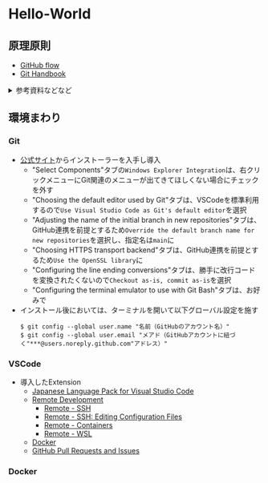 # Hello-World
  
## 原理原則
- [GitHub flow](https://guides.github.com/introduction/flow/)
- [Git Handbook](https://guides.github.com/introduction/git-handbook/)

<details>
<summary>参考資料などなど</summary>

## GitHub Learning Lab のおすすめコース
### Paths
- [First Day on GitHub](https://lab.github.com/githubtraining/first-day-on-github) 
- [First Week on GitHub](https://lab.github.com/githubtraining/first-week-on-github)
### Courses
- [GitHub Actions: Hello World](https://lab.github.com/githubtraining/github-actions:-hello-world)

## その他参考
### Git
- [Pro Git book 日本語訳](http://git-scm.com/book/ja/v2)
- [Try Git simulator](http://try.github.io/)
### GitHub
- [GitHubオープンソースガイドライン](https://opensource.guide/ja/)
### Flow
- [Git+GitHub入門 #07：ブランチ運用のガイドライン Git Flow](https://www.youtube.com/watch?v=NxjTTIUl_Pw)
- [Git+GitHub入門 #08：プルリクエストを使ったブランチ運用 GitHub Flow](https://www.youtube.com/watch?v=xDMBBzWiSEI)
</details>

## 環境まわり

### Git
- [公式サイト](https://gitforwindows.org/)からインストーラーを入手し導入
  - "Select Components"タブの`Windows Explorer Integration`は、右クリックメニューにGit関連のメニューが出てきてほしくない場合にチェックを外す  
  - "Choosing the default editor used by Git"タブは、VSCodeを標準利用するので`Use Visual Studio Code as Git's default editor`を選択
  - "Adjusting the name of the initial branch in new repositories"タブは、GitHub連携を前提とするため`Override the default branch name for new repositories`を選択し、指定名は`main`に
  - "Choosing HTTPS transport backend"タブは、GitHub連携を前提とするため`Use the OpenSSL library`に
  - "Configuring the line ending conversions"タブは、勝手に改行コードを変換されたくないので`Checkout as-is, commit as-is`を選択
  - "Configuring the terminal emulator to use with Git Bash"タブは、お好みで
- インストール後においては、ターミナルを開いて以下グローバル設定を施す
  ```DOS
  $ git config --global user.name "名前（GitHubのアカウント名）" 
  $ git config --global user.email "メアド（GitHubアカウントに紐づく"***@users.noreply.github.com"アドレス）" 
  ```

### VSCode
- 導入したExtension
  - [Japanese Language Pack for Visual Studio Code](https://marketplace.visualstudio.com/items?itemName=MS-CEINTL.vscode-language-pack-ja)
  - [Remote Development](https://marketplace.visualstudio.com/items?itemName=ms-vscode-remote.vscode-remote-extensionpack)
    - [Remote - SSH](https://marketplace.visualstudio.com/items?itemName=ms-vscode-remote.remote-ssh)
    - [Remote - SSH: Editing Configuration Files](https://marketplace.visualstudio.com/items?itemName=ms-vscode-remote.remote-ssh-edit)
    - [Remote - Containers](https://marketplace.visualstudio.com/items?itemName=ms-vscode-remote.remote-ssh)
    - [Remote - WSL](https://marketplace.visualstudio.com/items?itemName=ms-vscode-remote.remote-wsl)
  - [Docker](https://marketplace.visualstudio.com/items?itemName=ms-azuretools.vscode-docker)
  - [GitHub Pull Requests and Issues](https://marketplace.visualstudio.com/items?itemName=GitHub.vscode-pull-request-github)
### Docker
